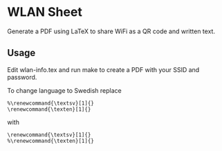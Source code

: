 # WLAN Sheet
Generate a PDF using LaTeX to share WiFi as a QR code and written text.

## Usage
Edit wlan-info.tex and run make to create a PDF with your SSID and password.

To change language to Swedish replace

    %\renewcommand{\textsv}[1]{}
    \renewcommand{\texten}[1]{}

with

    \renewcommand{\textsv}[1]{}
    %\renewcommand{\texten}[1]{}

